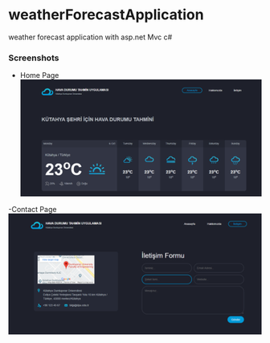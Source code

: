 # weatherForecastApplication
weather forecast application with asp.net Mvc c#

### Screenshots

- Home Page
![Screenshot](https://github.com/BatuhanGunes/weatherForecastApplication/blob/master/Screenshots/Homepage.png)

-Contact Page
![Screenshot](https://github.com/BatuhanGunes/weatherForecastApplication/blob/master/Screenshots/ContactPage.png)
